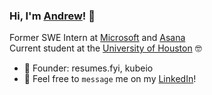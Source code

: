 ### Hi, I'm [Andrew](https://andrewdieu.netlify.app/)! 🤠

Former SWE Intern at [Microsoft](https://microsoft.com/en-us) and [Asana](https://asana.com/) <br>
Current student at the [University of Houston](https://www.uh.edu/) 🤓<br>

- 🔨 Founder: resumes.fyi, kubeio
- 💬 Feel free to `message` me on my [LinkedIn](https://www.linkedin.com/in/andrewdieu/)!
